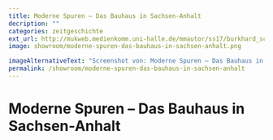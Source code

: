 ```yaml
---
title: Moderne Spuren – Das Bauhaus in Sachsen-Anhalt
decription: ""
categories: zeitgeschichte
ext_url: http://mukweb.medienkomm.uni-halle.de/mmautor/ss17/burkhard_schuetz/
image: showroom/moderne-spuren-das-bauhaus-in-sachsen-anhalt.png

imageAlternativeText: "Screenshot von: Moderne Spuren – Das Bauhaus in Sachsen-Anhalt"
permalink: /showroom/moderne-spuren-das-bauhaus-in-sachsen-anhalt
---
```


# Moderne Spuren – Das Bauhaus in Sachsen-Anhalt